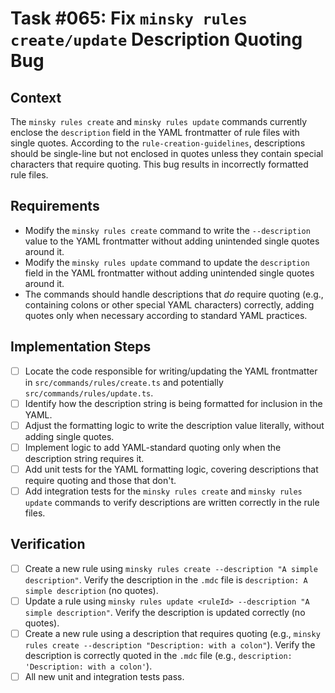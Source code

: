 # Task #065: Fix `minsky rules create/update` Description Quoting Bug

## Context
The `minsky rules create` and `minsky rules update` commands currently enclose the `description` field in the YAML frontmatter of rule files with single quotes. According to the `rule-creation-guidelines`, descriptions should be single-line but not enclosed in quotes unless they contain special characters that require quoting. This bug results in incorrectly formatted rule files.

## Requirements
- Modify the `minsky rules create` command to write the `--description` value to the YAML frontmatter without adding unintended single quotes around it.
- Modify the `minsky rules update` command to update the `description` field in the YAML frontmatter without adding unintended single quotes around it.
- The commands should handle descriptions that *do* require quoting (e.g., containing colons or other special YAML characters) correctly, adding quotes only when necessary according to standard YAML practices.

## Implementation Steps
- [ ] Locate the code responsible for writing/updating the YAML frontmatter in `src/commands/rules/create.ts` and potentially `src/commands/rules/update.ts`.
- [ ] Identify how the description string is being formatted for inclusion in the YAML.
- [ ] Adjust the formatting logic to write the description value literally, without adding single quotes.
- [ ] Implement logic to add YAML-standard quoting only when the description string requires it.
- [ ] Add unit tests for the YAML formatting logic, covering descriptions that require quoting and those that don't.
- [ ] Add integration tests for the `minsky rules create` and `minsky rules update` commands to verify descriptions are written correctly in the rule files.

## Verification
- [ ] Create a new rule using `minsky rules create --description "A simple description"`. Verify the description in the `.mdc` file is `description: A simple description` (no quotes).
- [ ] Update a rule using `minsky rules update <ruleId> --description "A simple description"`. Verify the description is updated correctly (no quotes).
- [ ] Create a new rule using a description that requires quoting (e.g., `minsky rules create --description "Description: with a colon"`). Verify the description is correctly quoted in the `.mdc` file (e.g., `description: 'Description: with a colon'`).
- [ ] All new unit and integration tests pass. 
